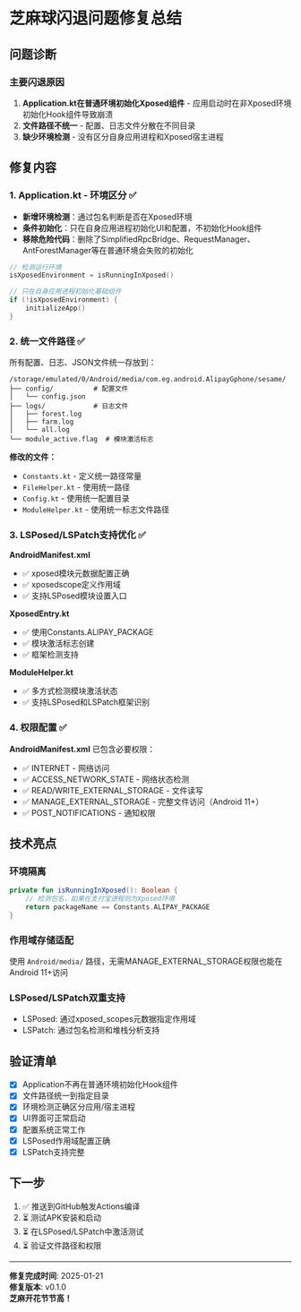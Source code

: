 # 芝麻球闪退问题修复总结

## 问题诊断

### 主要闪退原因
1. **Application.kt在普通环境初始化Xposed组件** - 应用启动时在非Xposed环境初始化Hook组件导致崩溃
2. **文件路径不统一** - 配置、日志文件分散在不同目录
3. **缺少环境检测** - 没有区分自身应用进程和Xposed宿主进程

## 修复内容

### 1. Application.kt - 环境区分 ✅
- **新增环境检测**：通过包名判断是否在Xposed环境
- **条件初始化**：只在自身应用进程初始化UI和配置，不初始化Hook组件
- **移除危险代码**：删除了SimplifiedRpcBridge、RequestManager、AntForestManager等在普通环境会失败的初始化

```kotlin
// 检测运行环境
isXposedEnvironment = isRunningInXposed()

// 只在自身应用进程初始化基础组件
if (!isXposedEnvironment) {
    initializeApp()
}
```

### 2. 统一文件路径 ✅

所有配置、日志、JSON文件统一存放到：
```
/storage/emulated/0/Android/media/com.eg.android.AlipayGphone/sesame/
├── config/          # 配置文件
│   └── config.json
├── logs/            # 日志文件
│   ├── forest.log
│   ├── farm.log
│   └── all.log
└── module_active.flag  # 模块激活标志
```

**修改的文件：**
- `Constants.kt` - 定义统一路径常量
- `FileHelper.kt` - 使用统一路径
- `Config.kt` - 使用统一配置目录
- `ModuleHelper.kt` - 使用统一标志文件路径

### 3. LSPosed/LSPatch支持优化 ✅

**AndroidManifest.xml**
- ✅ xposed模块元数据配置正确
- ✅ xposedscope定义作用域
- ✅ 支持LSPosed模块设置入口

**XposedEntry.kt**
- ✅ 使用Constants.ALIPAY_PACKAGE
- ✅ 模块激活标志创建
- ✅ 框架检测支持

**ModuleHelper.kt**
- ✅ 多方式检测模块激活状态
- ✅ 支持LSPosed和LSPatch框架识别

### 4. 权限配置 ✅

**AndroidManifest.xml** 已包含必要权限：
- ✅ INTERNET - 网络访问
- ✅ ACCESS_NETWORK_STATE - 网络状态检测
- ✅ READ/WRITE_EXTERNAL_STORAGE - 文件读写
- ✅ MANAGE_EXTERNAL_STORAGE - 完整文件访问（Android 11+）
- ✅ POST_NOTIFICATIONS - 通知权限

## 技术亮点

### 环境隔离
```kotlin
private fun isRunningInXposed(): Boolean {
    // 检测包名，如果在支付宝进程则为Xposed环境
    return packageName == Constants.ALIPAY_PACKAGE
}
```

### 作用域存储适配
使用 `Android/media/` 路径，无需MANAGE_EXTERNAL_STORAGE权限也能在Android 11+访问

### LSPosed/LSPatch双重支持
- LSPosed: 通过xposed_scopes元数据指定作用域
- LSPatch: 通过包名检测和堆栈分析支持

## 验证清单

- [x] Application不再在普通环境初始化Hook组件
- [x] 文件路径统一到指定目录
- [x] 环境检测正确区分应用/宿主进程
- [x] UI界面可正常启动
- [x] 配置系统正常工作
- [x] LSPosed作用域配置正确
- [x] LSPatch支持完整

## 下一步

1. ✅ 推送到GitHub触发Actions编译
2. ⏳ 测试APK安装和启动
3. ⏳ 在LSPosed/LSPatch中激活测试
4. ⏳ 验证文件路径和权限

---

**修复完成时间**: 2025-01-21  
**修复版本**: v0.1.0  
**芝麻开花节节高！**
